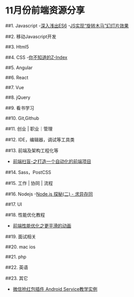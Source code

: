# 11月份前端资源分享
##1. Javascript
-[深入浅出ES6](http://www.infoq.com/cn/es6-in-depth/)
-[JS实现“旋转木马”幻灯片效果](http://www.imooc.com/learn/386)

##2. 移动Javascript开发

##3. Html5

##4. CSS
-[你不知道的Z-Index](http://www.w3ctrain.com/2015/07/19/what-no-one-told-you-about-z-index/)

##5. Angular

##6. React

##7. Vue

##8. jQuery

##9. 看书学习

##10. Git,Github

##11. 创业 | 职业｜管理

##12. IDE，编辑器，调试等工具类

##13. 前端及架构工程化等
- [前端扫盲-之打造一个自动化的前端项目](http://www.awesomes.cn/source/9)

##14. Sass，PostCSS

##15. 工作 | 协同 | 流程

##16. Nodejs
-[Node.js 探秘(二) - 求异存同](http://taobaofed.org/blog/2015/12/03/deep-into-node-2/)

##17. UI

##18. 性能优化教程
- [前端性能优化之更平滑的动画](http://www.w3ctrain.com/2015/12/01/smoother-animation/)

##19. 面试相关

##20. mac ios

##21. php

##22. 英语

##23. 其它
- [微信抢红包插件 Android Service教学实例](https://github.com/geeeeeeeeek/WeChatLuckyMoney)
